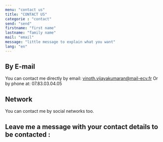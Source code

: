 ```yaml
---
menu: "contact us"
title: "CONTACT US"
categorie : "contact"
send: "send"
firstname: "first name"
lastname: "family name"
mail: "email"
message: "little message to explain what you want"
lang: "en"
---
```


## By E-mail

You can contact me directly by email: vinoth.vijayakumaran@mail-ecv.fr
Or by phone at: 07.83.03.04.05

## Network

You can contact me by social networks too.

## Leave me a message with your contact details to be contacted :